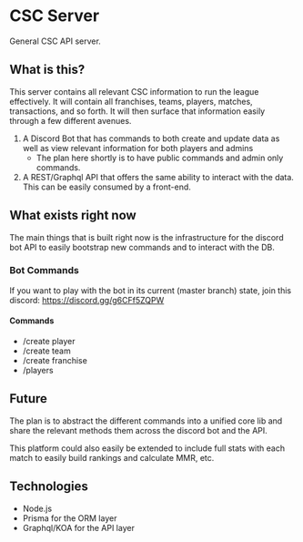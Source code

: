 # CSC Server

General CSC API server.

## What is this?

This server contains all relevant CSC information to run the league effectively. It will contain all franchises, teams, players, matches, transactions, and so forth. It will then surface that information easily through a few different avenues.

1. A Discord Bot that has commands to both create and update data as well as view relevant information for both players and admins
   - The plan here shortly is to have public commands and admin only commands.
2. A REST/Graphql API that offers the same ability to interact with the data. This can be easily consumed by a front-end.

## What exists right now

The main things that is built right now is the infrastructure for the discord bot API to easily bootstrap new commands and to interact with the DB.

### Bot Commands

If you want to play with the bot in its current (master branch) state, join this discord: https://discord.gg/g6CFf5ZQPW

#### Commands

- /create player
- /create team
- /create franchise
- /players

## Future

The plan is to abstract the different commands into a unified core lib and share the relevant methods them across the discord bot and the API.

This platform could also easily be extended to include full stats with each match to easily build rankings and calculate MMR, etc.

## Technologies

- Node.js
- Prisma for the ORM layer
- Graphql/KOA for the API layer
